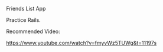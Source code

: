 Friends List App

Practice Rails.

Recommended Video: 

https://www.youtube.com/watch?v=fmyvWz5TUWg&t=11197s 
